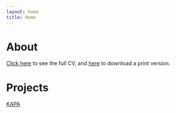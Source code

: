 ```yaml
---
layout: home
title: Home
---
```


# About

[Click here](/cv) to see the full CV, and [here](/cv.pdf) to download a print version. 

# Projects
[KAPA](/page_KAPA.md)
